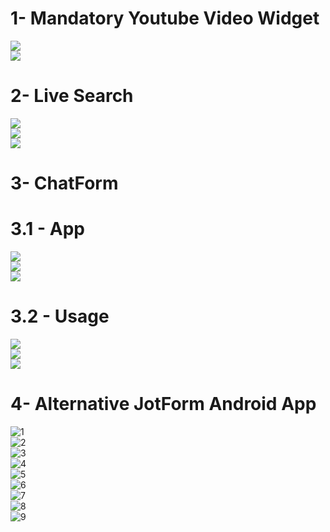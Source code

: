 # 1- Mandatory Youtube Video Widget

![](https://github.com/dgempiuc/JotForm/blob/master/Mandatory%20Youtube%20Video%20Widget/screenshoots/1-widget_settings.png)
<br />
![](https://github.com/dgempiuc/JotForm/blob/master/Mandatory%20Youtube%20Video%20Widget/screenshoots/2-form.png)

# 2- Live Search

![](https://github.com/dgempiuc/JotForm/blob/master/Live%20Search/screenshoots/1-normal.png)
<br />
![](https://github.com/dgempiuc/JotForm/blob/master/Live%20Search/screenshoots/2-sortByView.png)
<br />
![](https://github.com/dgempiuc/JotForm/blob/master/Live%20Search/screenshoots/3-sortByReply.png)

# 3- ChatForm
# 3.1 - App
![](https://github.com/dgempiuc/JotForm/blob/master/ChatForm/ChatForm%20App/screenshoots/1-login..png)
<br />
![](https://github.com/dgempiuc/JotForm/blob/master/ChatForm/ChatForm%20App/screenshoots/2-index.png)
<br />
![](https://github.com/dgempiuc/JotForm/blob/master/ChatForm/ChatForm%20App/screenshoots/3-generation.png)
# 3.2 - Usage
![](https://github.com/dgempiuc/JotForm/blob/master/ChatForm/Create%20DOM%20with%20React/screenshoots/1-normal_form.png)
<br />
![](https://github.com/dgempiuc/JotForm/blob/master/ChatForm/Create%20DOM%20with%20React/screenshoots/2-chat_form.png)
<br />
![](https://github.com/dgempiuc/JotForm/blob/master/ChatForm/Create%20DOM%20with%20React/screenshoots/3-submission.png)

# 4- Alternative JotForm Android App

![1](https://github.com/dgempiuc/JotForm/blob/master/Alternative%20JotForm%20Android%20App/screenshoots/1-login.png)
<br />
![2](https://github.com/dgempiuc/JotForm/blob/master/Alternative%20JotForm%20Android%20App/screenshoots/2-home.png)
<br />
![3](https://github.com/dgempiuc/JotForm/blob/master/Alternative%20JotForm%20Android%20App/screenshoots/3-create%20form.png)
<br />
![4](https://github.com/dgempiuc/JotForm/blob/master/Alternative%20JotForm%20Android%20App/screenshoots/4-created%20form.png)
<br />
![5](https://github.com/dgempiuc/JotForm/blob/master/Alternative%20JotForm%20Android%20App/screenshoots/5-view%20form.png)
<br />
![6](https://github.com/dgempiuc/JotForm/blob/master/Alternative%20JotForm%20Android%20App/screenshoots/6-delete%20form.png)
<br />
![7](https://github.com/dgempiuc/JotForm/blob/master/Alternative%20JotForm%20Android%20App/screenshoots/7-form%20submissions.png)
<br />
![8](https://github.com/dgempiuc/JotForm/blob/master/Alternative%20JotForm%20Android%20App/screenshoots/8-specific%20submission.png)
<br />
![9](https://github.com/dgempiuc/JotForm/blob/master/Alternative%20JotForm%20Android%20App/screenshoots/9-edit%20submission.png)
